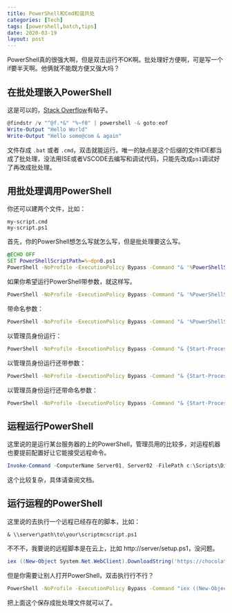 ```yaml
---
title: PowerShell和Cmd和谐共处
categories: [Tech]
tags: [powershell,batch,tips]
date: 2020-03-19
layout: post
---
```


PowerShell真的很强大啊，但是双击运行不OK啊。批处理好方便啊，可是写一个if要半天啊。他俩就不能既方便又强大吗？

<!-- more -->

## 在批处理嵌入PowerShell

这是可以的，[Stack Overflow](https://stackoverflow.com/questions/2609985/how-to-run-a-powershell-script-within-a-windows-batch-file)有帖子。

```PowerShell
@findstr /v "^@f.*&" "%~f0" | powershell -& goto:eof
Write-Output "Hello World" 
Write-Output "Hello some@com & again" 
```

文件存成 `.bat` 或者 `.cmd`，双击就能运行。唯一的缺点是这个后缀的文件IDE都当成了批处理，没法用ISE或者VSCODE去编写和调试代码，只能先改成`ps1`调试好了再改成批处理。

## 用批处理调用PowerShell

你还可以建两个文件，比如：

```
my-script.cmd
my-script.ps1
```

首先，你的PowerShell想怎么写就怎么写，但是批处理要这么写。

```bat
@ECHO OFF
SET PowerShellScriptPath=%~dpn0.ps1
PowerShell -NoProfile -ExecutionPolicy Bypass -Command "& '%PowerShellScriptPath%'";
```

如果你希望运行PowerShell带参数，就这样写。

```sh
PowerShell -NoProfile -ExecutionPolicy Bypass -Command "& '%PowerShellScriptPath%' 'First Param Value' 'Second Param Value'";
```

带命名参数：

```sh
PowerShell -NoProfile -ExecutionPolicy Bypass -Command "& '%PowerShellScriptPath%' -Param1Name 'Param 1 Value' -Param2Name 'Param 2 Value'"
```

以管理员身份运行：

```sh
PowerShell -NoProfile -ExecutionPolicy Bypass -Command "& {Start-Process PowerShell -ArgumentList '-NoProfile -ExecutionPolicy Bypass -File ""%PowerShellScriptPath%""' -Verb RunAs}";
```

以管理员身份运行还带参数：

```sh
PowerShell -NoProfile -ExecutionPolicy Bypass -Command "& {Start-Process PowerShell -ArgumentList '-NoProfile -ExecutionPolicy Bypass -File """"%PowerShellScriptPath%"""" """"First Param Value"""" """"Second Param Value"""" ' -Verb RunAs}"
```

以管理员身份运行还带命名参数：

```sh
PowerShell -NoProfile -ExecutionPolicy Bypass -Command "& {Start-Process PowerShell -ArgumentList '-NoProfile -ExecutionPolicy Bypass -File """"%PowerShellScriptPath%"""" -Param1Name """"Param 1 Value"""" -Param2Name """"Param 2 value"""" ' -Verb RunAs}";
```

## 运程运行PowerShell

这里说的是运行某台服务器的上的PowerShell，管理员用的比较多，对运程机器也要提前配置好让它能接受远程命令。

```PowerShell
Invoke-Command -ComputerName Server01, Server02 -FilePath c:\Scripts\DiskCollect.ps1
```

这个比较复杂，具体请查阅文档。

## 运行运程的PowerShell

这里说的去执行一个远程已经存在的脚本，比如：

```
& \\server\path\to\your\scriptmcscript.ps1
```

不不不，我要说的远程脚本是在云上，比如 http://server/setup.ps1，没问题。

```PowerShell
iex ((New-Object System.Net.WebClient).DownloadString('https://chocolatey.org/install.ps1'))
```

但是你需要让别人打开PowerShell，双击执行行不行？

```bat
PowerShell -NoProfile -ExecutionPolicy Bypass -Command "iex ((New-Object System.Net.WebClient).DownloadString('http://server/setup.ps1'))";
```

把上面这个保存成批处理文件就可以了。

